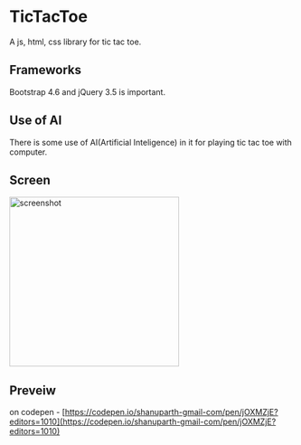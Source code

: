 # TicTacToe
A js, html, css library for tic tac toe.

## Frameworks
Bootstrap 4.6 and jQuery 3.5 is important.

## Use of AI
There is some use of AI(Artificial Inteligence) in it for playing tic tac toe with computer.

## Screen
<img src="https://github.com/digital-Swaraj/TicTacToe/assets/134411097/f74ad88c-f512-43bf-90aa-fdefcbfcf4bf" alt="screenshot" width="300" />

## Preveiw
on codepen - [https://codepen.io/shanuparth-gmail-com/pen/jOXMZjE?editors=1010](https://codepen.io/shanuparth-gmail-com/pen/jOXMZjE?editors=1010)
